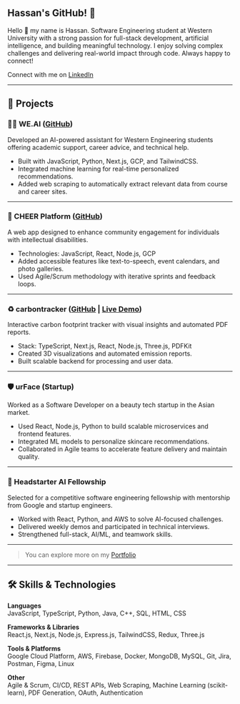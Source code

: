 ## Hassan's GitHub! 🌟

Hello 🙂 my name is Hassan. Software Engineering student at Western University with a strong passion for full-stack development, artificial intelligence, and building meaningful technology. I enjoy solving complex challenges and delivering real-world impact through code. Always happy to connect!

Connect with me on [LinkedIn](https://www.linkedin.com/in/hassan-abid-amin/)

---

## 📂 Projects

### 👨‍💻 WE.AI ([GitHub](https://github.com/habid22))
Developed an AI-powered assistant for Western Engineering students offering academic support, career advice, and technical help.

- Built with JavaScript, Python, Next.js, GCP, and TailwindCSS.
- Integrated machine learning for real-time personalized recommendations.
- Added web scraping to automatically extract relevant data from course and career sites.

---

### 🚀 CHEER Platform ([GitHub](https://github.com/habid22/CHEER-Application))
A web app designed to enhance community engagement for individuals with intellectual disabilities.

- Technologies: JavaScript, React, Node.js, GCP
- Added accessible features like text-to-speech, event calendars, and photo galleries.
- Used Agile/Scrum methodology with iterative sprints and feedback loops.

---

### ♻️ carbontracker ([GitHub](https://github.com/habid22/carbon.io) | [Live Demo](https://urcarbontracker.vercel.app/))
Interactive carbon footprint tracker with visual insights and automated PDF reports.

- Stack: TypeScript, Next.js, React, Node.js, Three.js, PDFKit
- Created 3D visualizations and automated emission reports.
- Built scalable backend for processing and user data.

---

### 🛡️ urFace (Startup)
Worked as a Software Developer on a beauty tech startup in the Asian market.

- Used React, Node.js, Python to build scalable microservices and frontend features.
- Integrated ML models to personalize skincare recommendations.
- Collaborated in Agile teams to accelerate feature delivery and maintain quality.

---

### 🤖 Headstarter AI Fellowship
Selected for a competitive software engineering fellowship with mentorship from Google and startup engineers.

- Worked with React, Python, and AWS to solve AI-focused challenges.
- Delivered weekly demos and participated in technical interviews.
- Strengthened full-stack, AI/ML, and teamwork skills.

---

> You can explore more on my [Portfolio](https://hassan-amin-portfolio.vercel.app/)

---

## 🛠️ Skills & Technologies

**Languages**  
JavaScript, TypeScript, Python, Java, C++, SQL, HTML, CSS

**Frameworks & Libraries**  
React.js, Next.js, Node.js, Express.js, TailwindCSS, Redux, Three.js

**Tools & Platforms**  
Google Cloud Platform, AWS, Firebase, Docker, MongoDB, MySQL, Git, Jira, Postman, Figma, Linux

**Other**  
Agile & Scrum, CI/CD, REST APIs, Web Scraping, Machine Learning (scikit-learn), PDF Generation, OAuth, Authentication
